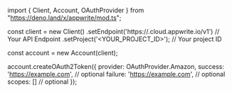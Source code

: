 import { Client, Account, OAuthProvider } from "https://deno.land/x/appwrite/mod.ts";

const client = new Client()
    .setEndpoint('https://<REGION>.cloud.appwrite.io/v1') // Your API Endpoint
    .setProject('<YOUR_PROJECT_ID>'); // Your project ID

const account = new Account(client);

account.createOAuth2Token({
    provider: OAuthProvider.Amazon,
    success: 'https://example.com', // optional
    failure: 'https://example.com', // optional
    scopes: [] // optional
});
